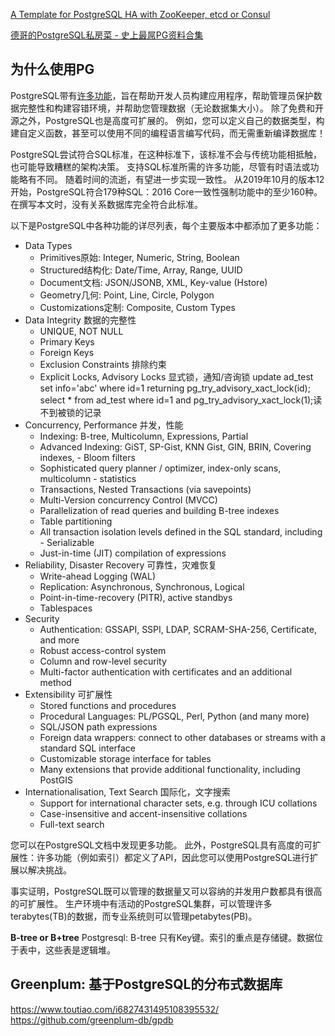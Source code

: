 [A Template for PostgreSQL HA with ZooKeeper, etcd or Consul](https://github.com/zalando/patroni)

[德哥的PostgreSQL私房菜 - 史上最屌PG资料合集](https://yq.aliyun.com/articles/59251)

## 为什么使用PG

PostgreSQL带有[许多功能](https://www.postgresql.org/about/featurematrix/)，旨在帮助开发人员构建应用程序，帮助管理员保护数据完整性和构建容错环境，并帮助您管理数据（无论数据集大小）。
除了免费和开源之外，PostgreSQL也是高度可扩展的。
例如，您可以定义自己的数据类型，构建自定义函数，甚至可以使用不同的编程语言编写代码，而无需重新编译数据库！

PostgreSQL尝试符合SQL标准，在这种标准下，该标准不会与传统功能相抵触，也可能导致糟糕的架构决策。 支持SQL标准所需的许多功能，尽管有时语法或功能略有不同。 随着时间的流逝，有望进一步实现一致性。 从2019年10月的版本12开始，PostgreSQL符合179种SQL：2016 Core一致性强制功能中的至少160种。 在撰写本文时，没有关系数据库完全符合此标准。

以下是PostgreSQL中各种功能的详尽列表，每个主要版本中都添加了更多功能：

- Data Types
    - Primitives原始: Integer, Numeric, String, Boolean
    - Structured结构化: Date/Time, Array, Range, UUID
    - Document文档: JSON/JSONB, XML, Key-value (Hstore)
    - Geometry几何: Point, Line, Circle, Polygon
    - Customizations定制: Composite, Custom Types
- Data Integrity 数据的完整性
    - UNIQUE, NOT NULL
    - Primary Keys
    - Foreign Keys
    - Exclusion Constraints 排除约束
    - Explicit Locks, Advisory Locks 显式锁，通知/咨询锁
    update ad_test set info='abc' where id=1 returning pg_try_advisory_xact_lock(id);
    select * from ad_test where id=1 and pg_try_advisory_xact_lock(1);读不到被锁的记录
- Concurrency, Performance 并发，性能
    - Indexing: B-tree, Multicolumn, Expressions, Partial
    - Advanced Indexing: GiST, SP-Gist, KNN Gist, GIN, BRIN, Covering indexes,    - Bloom filters
    - Sophisticated query planner / optimizer, index-only scans, multicolumn  - statistics
    - Transactions, Nested Transactions (via savepoints)
    - Multi-Version concurrency Control (MVCC)
    - Parallelization of read queries and building B-tree indexes
    - Table partitioning
    - All transaction isolation levels defined in the SQL standard, including     - Serializable
    - Just-in-time (JIT) compilation of expressions
- Reliability, Disaster Recovery 可靠性，灾难恢复
    - Write-ahead Logging (WAL)
    - Replication: Asynchronous, Synchronous, Logical
    - Point-in-time-recovery (PITR), active standbys
    - Tablespaces
- Security
    - Authentication: GSSAPI, SSPI, LDAP, SCRAM-SHA-256, Certificate, and more
    - Robust access-control system
    - Column and row-level security
    - Multi-factor authentication with certificates and an additional method
- Extensibility 可扩展性
    - Stored functions and procedures
    - Procedural Languages: PL/PGSQL, Perl, Python (and many more)
    - SQL/JSON path expressions
    - Foreign data wrappers: connect to other databases or streams with a standard SQL interface
    - Customizable storage interface for tables
    - Many extensions that provide additional functionality, including PostGIS
- Internationalisation, Text Search 国际化，文字搜索
    - Support for international character sets, e.g. through ICU collations
    - Case-insensitive and accent-insensitive collations
    - Full-text search


您可以在PostgreSQL文档中发现更多功能。 此外，PostgreSQL具有高度的可扩展性：许多功能（例如索引）都定义了API，因此您可以使用PostgreSQL进行扩展以解决挑战。

事实证明，PostgreSQL既可以管理的数据量又可以容纳的并发用户数都具有很高的可扩展性。 生产环境中有活动的PostgreSQL集群，可以管理许多terabytes(TB)的数据，而专业系统则可以管理petabytes(PB)。

**B-tree or B+tree**
Postgresql: B-tree
只有Key键。索引的重点是存储键。数据位于表中，这些表是逻辑堆。

## Greenplum: 基于PostgreSQL的分布式数据库
https://www.toutiao.com/i6827431495108395532/
https://github.com/greenplum-db/gpdb
